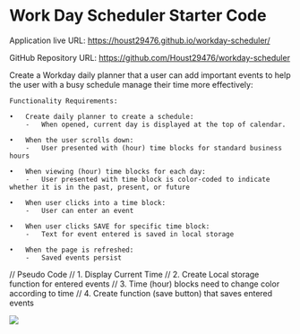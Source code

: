# Work Day Scheduler Starter Code


 Application live URL:  https://houst29476.github.io/workday-scheduler/

 GitHub Repository URL: https://github.com/Houst29476/workday-scheduler


 Create a Workday daily planner that a user can add important events to help the user with a busy schedule manage their time more effectively:


	Functionality Requirements:

    •	Create daily planner to create a schedule:
        -	When opened, current day is displayed at the top of calendar.

    •	When the user scrolls down:
        -	User presented with (hour) time blocks for standard business hours

    •	When viewing (hour) time blocks for each day:
        -	User presented with time block is color-coded to indicate whether it is in the past, present, or future

    •	When user clicks into a time block:
        -	User can enter an event

    •	When user clicks SAVE for specific time block:
        -	Text for event entered is saved in local storage

    •	When the page is refreshed:
        -	Saved events persist


// Pseudo Code
// 1. Display Current Time
// 2. Create Local storage function for entered events
// 3. Time (hour) blocks need to change color according to time
// 4. Create function (save button) that saves entered events

![](assets/images/workday-scheduler.jpg)
